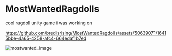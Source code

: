 # MostWantedRagdolls

cool ragdoll unity game i was working on

https://github.com/bredisrising/MostWantedRagdolls/assets/50639071/16415bbe-4a65-4258-afc4-664edaf1b7ed

![mostwanted_image](https://github.com/bredisrising/MostWantedRagdolls/assets/50639071/3415e4f1-2ef4-4e11-9264-6bf002b05c45)
